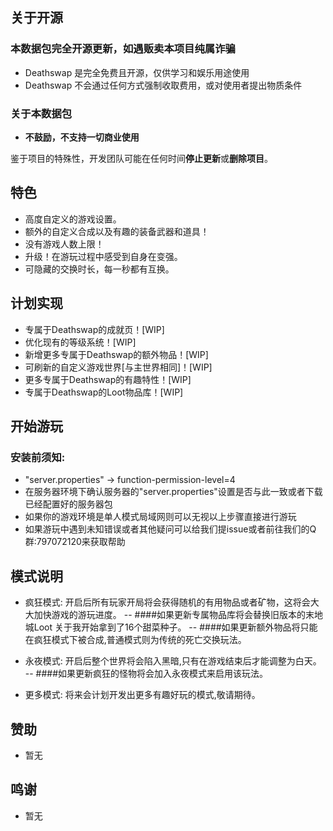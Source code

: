 ## 关于开源

### 本数据包完全开源更新，如遇贩卖本项目纯属诈骗

- Deathswap 是完全免费且开源，仅供学习和娱乐用途使用
- Deathswap 不会通过任何方式强制收取费用，或对使用者提出物质条件

### 关于本数据包

- **不鼓励，不支持一切商业使用**

鉴于项目的特殊性，开发团队可能在任何时间**停止更新**或**删除项目**。


## 特色
- 高度自定义的游戏设置。
- 额外的自定义合成以及有趣的装备武器和道具！
- 没有游戏人数上限！
- 升级！在游玩过程中感受到自身在变强。
- 可隐藏的交换时长，每一秒都有互换。

## 计划实现
- 专属于Deathswap的成就页！[WIP]
- 优化现有的等级系统！[WIP]
- 新增更多专属于Deathswap的额外物品！[WIP]
- 可刷新的自定义游戏世界[与主世界相同]！[WIP]
- 更多专属于Deathswap的有趣特性！[WIP]
- 专属于Deathswap的Loot物品库！[WIP]

## 开始游玩

### **安装前须知**:
- "server.properties" -> function-permission-level=4
- 在服务器环境下确认服务器的"server.properties"设置是否与此一致或者下载已经配置好的服务器包
- 如果你的游戏环境是单人模式局域网则可以无视以上步骤直接进行游玩
- 如果游玩中遇到未知错误或者其他疑问可以给我们提issue或者前往我们的Q群:797072120来获取帮助

## 模式说明
- 疯狂模式: 开启后所有玩家开局将会获得随机的有用物品或者矿物，这将会大大加快游戏的游玩进度。
-- ####如果更新专属物品库将会替换旧版本的末地城Loot 关于我开始拿到了16个甜菜种子。
-- ####如果更新额外物品将只能在疯狂模式下被合成,普通模式则为传统的死亡交换玩法。

- 永夜模式: 开启后整个世界将会陷入黑暗,只有在游戏结束后才能调整为白天。
-- ####如果更新疯狂的怪物将会加入永夜模式来启用该玩法。

- 更多模式: 将来会计划开发出更多有趣好玩的模式,敬请期待。



## 赞助
- 暂无


## 鸣谢
- 暂无

